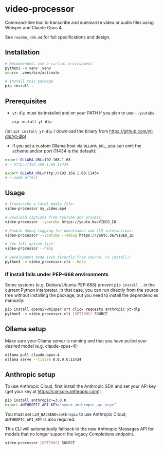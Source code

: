 # video-processor

Command-line tool to transcribe and summarize video or audio files using Whisper and Claude Opus 4.

See `readme_rmh.md` for full specifications and design.

## Installation

```bash
# Recommended: use a virtual environment
python3 -m venv .venv
source .venv/bin/activate

# Install this package
pip install .
```

## Prerequisites


- `yt-dlp` must be installed and on your PATH if you plan to use `--youtube`.
  ```bash
  pip install yt-dlp
  ```
(or: `apt install yt-dlp` / download the binary from https://github.com/yt-dlp/yt-dlp)

- If you set a custom Ollama host via `OLLAMA_URL`, you can omit the scheme
  and/or port (11434 is the default):
```bash
export OLLAMA_URL=192.168.1.68
# → http://192.168.1.68:11434

export OLLAMA_URL=http://192.168.1.68:11434
# → same effect
```

## Usage

```bash
# Transcribe a local media file:
video-processor my_video.mp4

# Download captions from YouTube and process:
video-processor --youtube https://youtu.be/VIDEO_ID

# Enable debug logging for downloader and LLM interactions:
video-processor --youtube --debug https://youtu.be/VIDEO_ID

# See full option list:
video-processor --help

# Development mode (run directly from source, no install):
python3 -m video_processor.cli --help
```

### If install fails under PEP‑668 environments

Some systems (e.g. Debian/Ubuntu PEP‑668) prevent `pip install .` in the current Python interpreter.
In that case, you can run directly from the source tree without installing the package,
but you need to install the dependencies manually:
```bash
pip install openai-whisper srt click requests anthropic yt-dlp
python3 -m video_processor.cli [OPTIONS] SOURCE
```

## Ollama setup

Make sure your Ollama server is running and that you have pulled your desired model (e.g. claude-opus-4):
```bash
ollama pull claude-opus-4
ollama serve --listen 0.0.0.0:11434
```

## Anthropic setup

To use Anthropic Cloud, first install the Anthropic SDK and set your API key (get your key at https://console.anthropic.com):
```bash
pip install anthropic>=3.0.0
export ANTHROPIC_API_KEY="<your_anthropic_api_key>"
```
You must set `LLM_BACKEND=anthropic` to use Anthropic Cloud; `ANTHROPIC_API_KEY` is also required.

This CLI will automatically fallback to the new Anthropic Messages API for models that no longer support the legacy Completions endpoint.
```bash
video-processor [OPTIONS] SOURCE
```